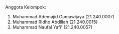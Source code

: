 Anggota Kelompok: 
1. Muhammad Ademajid Gamawijaya (21.240.0007)
2. Muhammad Ridho Abdillah (21.240.0015)
3. Muhammad Naufal Yafi' (21.240.0057)
